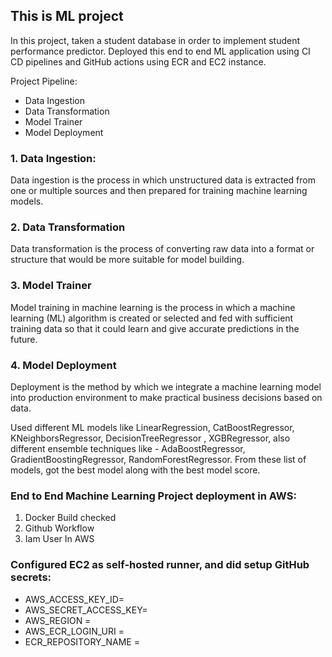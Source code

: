 ## This is ML project

In this project, taken a student database in order to implement student performance predictor. Deployed this end to end ML application using CI CD pipelines and GitHub actions using ECR and EC2 instance.

Project Pipeline:
* Data Ingestion
* Data Transformation
* Model Trainer
* Model Deployment

### 1. Data Ingestion:
Data ingestion is the process in which unstructured data is extracted from one or multiple sources and then prepared for training machine learning models. 

### 2. Data Transformation
Data transformation is the process of converting raw data into a format or structure that would be more suitable for model building.

### 3. Model Trainer
Model training in machine learning is the process in which a machine learning (ML) algorithm is created or selected and fed with sufficient training data so that it could learn and give accurate predictions in the future.

### 4. Model Deployment
Deployment is the method by which we integrate a machine learning model into production environment to make practical business decisions based on data.


Used different ML models like LinearRegression, CatBoostRegressor, KNeighborsRegressor, DecisionTreeRegressor , XGBRegressor, also different ensemble techniques like - AdaBoostRegressor, GradientBoostingRegressor, RandomForestRegressor. From these list of models, got the best model along with the best model score.


### End to End Machine Learning Project deployment in AWS:
1. Docker Build checked
2. Github Workflow
3. Iam User In AWS


### Configured EC2 as self-hosted runner, and did setup GitHub secrets:
* AWS_ACCESS_KEY_ID=
* AWS_SECRET_ACCESS_KEY=
* AWS_REGION = 
* AWS_ECR_LOGIN_URI = 
* ECR_REPOSITORY_NAME =
